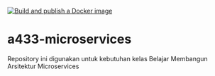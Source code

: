 [![Build and publish a Docker image](https://github.com/agus-3rd-yoga/a433-microservices/actions/workflows/docker-image.yml/badge.svg?branch=karsajobs)](https://github.com/agus-3rd-yoga/a433-microservices/actions/workflows/docker-image.yml)



# a433-microservices
Repository ini digunakan untuk kebutuhan kelas Belajar Membangun Arsitektur Microservices
